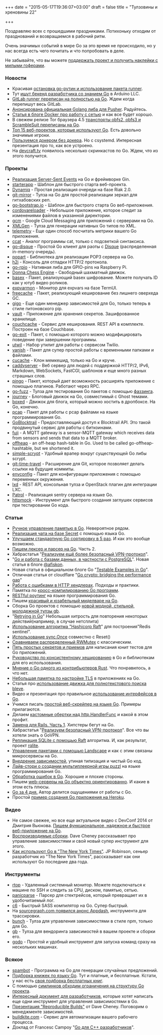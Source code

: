 +++
date = "2015-05-17T19:36:07+03:00"
draft = false
title = "Тулзовины и хреновины 22"

+++

<p>Поздравляю всех с прошедшими праздниками. Потихоньку отходим от празднований и возвращаемся в рабочий ритм.</p>

<p>Очень значимых событий в мире Go за это время не происходило, но у нас всегда есть чего почитать и что попробовать в деле.</p>

<p>Не забывайте, что вы можете <a href="http://4gophers.com/shop">поддержать проект и получить наклейки с милыми гоферами</a>.</p>

<h3>Новости</h3>

<ul>
<li>Красивая <a href="https://medium.com/matryer/stopping-goroutines-golang-1bf28799c1cb">остановка go-рутин и использование пакета runner</a>.</li>
<li>Тут <a href="http://www.arduino.cc/en/Careers/BackendDeveloper">ищут бекенд разработчика со знанием Go</a> в Arduino LLC.</li>
<li><a href="https://about.gitlab.com/2015/05/03/unofficial-runner-becomes-official/">GitLab runner переписан на полностью на Go</a>. Ждем когда перепишут весь GitLab.</li>
<li><a href="https://blog.pusher.com/pusher-golang-library/">Анонсирована официальная Golang либа для Pusher</a>. Радуйтесь.</li>
<li><a href="http://blog.docker.com/2015/04/docker-networking-takes-a-step-in-the-right-direction-2/">Статья в блоге Docker про работу с сетью</a> и как все будет хорошо.</li>
<li>В свежем релизе Tor браузера 4.5 <a href="https://blog.torproject.org/blog/tor-browser-45-released">транспорты obfs2, obfs3 и ScrambleSuit переписаны на Go</a>.</li>
<li><a href="http://coderfactory.co/posts/top-sites-built-with-go">Топ 15 веб-проектов, которые используют Go</a>. Есть довольно значимые игроки.</li>
<li><a href="https://chimeracoder.github.io/docker-without-docker/#1">Пользуемся докером без докера</a>. Но с сsystemd. Интересная презентация про то, как все устроено.</li>
<li>На <a href="http://devcraft.tv/">devcraft.tv</a> появилось несколько скринкастов по Go. Ждем, что из этого получится.</li>
</ul>

<h3>Проекты</h3>

<ul>
<li><a href="http://sse.getgin.io/room/hn">Реализация Server-Sent Events</a> на Go и фреймворке Gin.</li>
<li><a href="https://github.com/dadamssg/starterapp">starterapp</a> - Шаблон для быстрого старта веб-проекта.</li>
<li><a href="https://github.com/Tapjoy/dynamiq">Dynamiq</a> - Простая реализация очереди на базе Riak 2.0.</li>
<li><a href="https://github.com/beefsack/git-mirror">git-mirror</a> - Тулза на Go для простой реализации зеркал для гитхабовских реп.</li>
<li><a href="http://go-bootstrap.io/">go-bootstrap.io</a> - Шаблон для быстрого старта Go веб-приложения.</li>
<li><a href="https://github.com/adampresley/cordovareloader">cordovareloader</a> - Небольшое приложение, которое следит за изменениями файлов в указанной директории.</li>
<li><a href="https://github.com/alexjlockwood/gcm">gcm</a> - Google Cloud Messaging для приложений с серверами на Go.</li>
<li><a href="https://github.com/dutchcoders/xmlgen">XMLGen</a> - Тулза для генерации нативных Go типов по XML.</li>
<li><a href="https://github.com/arussellsaw/telemetry">telemetry</a> - Еще один способ посчитать метрики вашего Go приложения.</li>
<li><a href="https://github.com/jingweno/ccat">ccat</a> - Аналог программы cat, только с подсветкой синтаксиса.</li>
<li><a href="https://github.com/EverythingMe/go-disque">go-disque</a> - Простой Go клиент для раоты с <a href="https://github.com/antirez/disque">Disque</a> (распределенная in-memory очередь).</li>
<li><a href="https://github.com/slowmail-io/popart">popart</a> - Библиотека для реализации POP3 сервера на Go.</li>
<li><a href="https://github.com/bradfitz/http2/tree/master/h2i">h2i</a> - Консоль для отладки HTTP/2 протокола.</li>
<li><a href="https://github.com/stianeikeland/go-rpio">go-rpio</a> - Нативная либа для GPIO-pins на Raspberry Pi.</li>
<li><a href="http://donnachess.github.io/">Donna Chess Engine</a> - Свободный шахматный движок.</li>
<li><a href="https://github.com/dineshappavoo/basex">basex</a> - Пакет, реализующий basex шифрование. Можете получать ID как у ютуб видео роликов.</li>
<li><a href="https://github.com/divan/expvarmon">expvarmon</a> - Монитор для expvars на базе TermUI.</li>
<li><a href="https://github.com/coocood/freecache">freecache</a> - Пакет, реализующий кеширование без лишнего оверхеда GC.</li>
<li><a href="https://github.com/LyricalSecurity/gigo">gigo</a> - Еще один менеджер зависимостей для Go, только теперь в стиле питоновского pip.</li>
<li><a href="https://www.vaultproject.io/">vault</a> - Приложение для хранения секретов. Зашифрованное хранилище.</li>
<li><a href="https://github.com/codingsince1985/couchcache">couchcache</a> - Cервис для кеширования. REST API в комплекте. Построен на базе Couchbase.</li>
<li><a href="https://github.com/muja/go-exit">go-exit</a> - Пакет, с помощью которого можно модифицировать поведение при завершении программы.</li>
<li><a href="https://github.com/wyc/utwil">utwil</a> - Набор утилит для работы с сервисом Twilio.</li>
<li><a href="https://github.com/bfontaine/vanish">vanish</a> - Пакет для супер простой работы с временными папками и файлами.</li>
<li><a href="https://github.com/jonhoo/cucache">cucache</a> - Клон мемкешид, только на Go и круче.</li>
<li><a href="https://caddyserver.com/">caddyserver</a> - Веб сервер для людей с поддержкой HTTP/2, IPv6, Markdown, WebSockets, FastCGI, шаблонов и еще много разных страшных слов.</li>
<li><a href="https://github.com/dullgiulio/pingo">pingo</a> - Пакет, который дает возможность расширять приложение с помощью плагинов. Работают через RPC.</li>
<li><a href="https://github.com/dvyukov/go-fuzz">go-fuzz</a> - Тулза для тестирования Go пакетов с помощью <a href="http://en.wikipedia.org/wiki/Fuzz_testing">фаззинга</a>.</li>
<li><a href="https://kabukky.github.io/journey/">journey</a> - Блоговый движок на Go, совместимый с Ghost темами.</li>
<li><a href="https://github.com/tejo/boxed">boxed</a> - Движок для блога, который можно хостить в дропбоксе. На Go, конечно.</li>
<li><a href="https://github.com/0intro/pcap">pcap</a> - Пакет для работы с pcap файлами на языке программирования Go.</li>
<li><a href="https://github.com/conejoninja/goblocktrail">GoBlocktrail</a> - Предоставляющий доступ к Blocktrail API. Это такой продвинутый сервис для работы с биткоинами.</li>
<li><a href="https://github.com/shiguredo/fuji">fuji</a> - A MQTT gateway is a sensor-MQTT gateway which receives data from sensors and sends that data to a MQTT broker.</li>
<li><a href="https://github.com/glycerine/offheap">offheap</a> - an off-heap hash-table in Go. Used to be called go-offheap-hashtable, but we shortened it.</li>
<li><a href="https://elithrar.github.io/article/simple-scrypt/">simple-scrypt</a> - Удобный врапер вокруг существующей Go либы scrypt.</li>
<li><a href="https://github.com/hundt/git-time-travel">git-time-travel</a> - Расширение для Git, которое позволяет делать ссылки на будущие коммиты.</li>
<li><a href="https://github.com/vrischmann/envconfig">envconfig</a> - Пакет для конфигурации приложения с помощью переменных окружения.</li>
<li><a href="https://github.com/lxc/lxd">lxd</a> - REST API, консольная тулза и OpenStack плагин для интеграции LXC.</li>
<li><a href="http://patrol.name/">Patrol</a> - Реализация sentry сервера на языке Go.</li>
<li><a href="https://github.com/goware/httpmock">httpmock</a> - Инструмент для быстрого создания заглушек сервисов при тестировании Go кода.</li>
</ul>

<h3>Статьи</h3>

<ul>
<li><a href="https://deferpanic.com/blog/manual-memory-management-in-go/">Ручное управление памятью в Go</a>. Невероятное рядом.</li>
<li><a href="https://medium.com/davidbyttow/scaling-secret-real-time-chat-d8589f8f0c9b">Реализация чата на базе Secret</a> с помощью языка Go.</li>
<li><a href="https://gist.github.com/twotwotwo/2eb69d8b30ac8e08d37a">Улучшаем стандартную Go сортировку в 5 раз</a>. И как это вообще возможно.</li>
<li><a href="http://adampresley.com/2015/05/12/writing-a-lexer-and-parser-in-go-part-2.html">Пишем лексер и парсер на Go</a>. Часть 2.</li>
<li>Хабрастатья "<a href="http://habrahabr.ru/company/ivi/blog/257431/">Реализуем ещё более безопасный VPN-протокол</a>".</li>
<li>"<a href="http://eax.me/go-databases/">Go и работа с базами данных, в частности с PostgreSQL</a>". Новая статья в блоге <a href="https://twitter.com/afiskon">@afiskon</a>.</li>
<li>Новая статья в официальном блоге Go "<a href="http://blog.golang.org/examples">Testable Examples in Go</a>".</li>
<li>Отличная статья от cloudflare "<a href="https://blog.cloudflare.com/go-crypto-bridging-the-performance-gap/">Go crypto: bridging the performance gap</a>"</li>
<li><a href="http://mwholt.blogspot.nl/2015/05/handling-errors-in-http-handlers-in-go.html">Работа с ошибками в HTTP хендлерах</a>. Подходы и практики.</li>
<li>Памятка по <a href="http://davidjpeacock.ca/2015/05/05/cross-compiling-go/">кросс-компилированию Go программ</a>.</li>
<li><a href="http://openmymind.net/RESTful-routing-in-Go/">RESTful роутинг</a> на языке программирования Go.</li>
<li>Пишем <a href="http://laicos.com/writing-handsome-golang-middleware/">красивый и юзабельный миделваре на Go</a>.</li>
<li>Сборка Go проектов с помощью <a href="https://walledcity.com/supermighty/building-go-projects-with-gb">новой модной, стильной, молодежной тулзы gb</a>.</li>
<li>"<a href="https://medium.com/matryer/retrying-in-golang-quicktip-f688d00e650a">Retrying in Go</a>" Небольшая хитрость для повторения некоторых действий(например, в случае нетсплита)</li>
<li><a href="https://medium.com/siddontang/use-hashicorp-raft-to-build-a-redis-sentinel-f3aa2e84c91e">Использование алгоритма "Hashicorp Raft</a>" для построения"Redis sentinel".</li>
<li><a href="https://medium.com/matryer/sync-once-with-reset-in-golang-quicktip-6ac44b015256">Использование sync.Once</a> совместно с Reset()</li>
<li><a href="https://gist.github.com/jonhoo/05774c1e47dbe4d57169">Сравниваем распределенный RWMutex</a> с классическим.</li>
<li><a href="https://medium.com/matryer/5-simple-tips-and-tricks-for-writing-unit-tests-in-golang-619653f90742">Пять простых секретов и приемов</a> для написания юнит тестов для Go приложений.</li>
<li><a href="https://medium.com/sent0hil/consistent-hashing-a-guide-go-implementation-fe3421ac3e8f">Руководство по консистентному хешированию</a> в Go и библиотекам для его использования.</li>
<li><a href="http://www.polyglotweekly.com/2015/04/24/thoughts-of-a-rustacean-learning-go.html">Мнение о Go одного из контрибьютеров Rust</a>. Что понравилось, а что нет.</li>
<li><a href="http://fastah.blackbuck.mobi/blog/securing-https-in-go/">Небольшая памятка по настройке TLS</a> в приложениях на Go.</li>
<li>Статья про <a href="http://www.philipotoole.com/increasing-bleve-performance-sharding/">использование движка для полнотекстового поиска bleve</a>.</li>
<li>Видео и презентация про правильное <a href="http://engineering.clever.com/2015/04/17/using-gos-interfaces-at-clever---more-than-just-easy-collaboration/">использование интерфейсов в Go</a>.</li>
<li>Учимся писать <a href="http://schier.co/blog/2015/04/26/a-simple-web-scraper-in-go.html">простой веб-скрейпер на языке Go</a>. Примеры прилагаются.</li>
<li>Делаем <a href="https://medium.com/matryer/the-http-handlerfunc-wrapper-technique-in-golang-c60bf76e6124">кастомные обертки над http.HandlerFunc</a> и какой в этом профит.</li>
<li><a href="http://madebymany.com/blog/replacing-rails-part-1-lets-go">Замена для Rails. Часть 1</a>. Хипстеры бегут на Go.</li>
<li>Хабрастатья "<a href="http://habrahabr.ru/company/ivi/blog/256365/">Реализуем безопасный VPN-протокол</a>". Все что вы хотели знать о GoVPN.</li>
<li><a href="http://www.philipotoole.com/replicating-sqlite-using-raft-consensus/">Репликация SQLite с помощью Raft</a> алгоритма. И, как результат, проект <a href="https://github.com/otoolep/rqlite">rqlite</a>.</li>
<li><a href="http://insights.ubuntu.com/2015/04/22/package-management-at-scale-with-landscape/">Управление пакетами с помощью Landscape</a> и как с этим связаны микросервисы на Go.</li>
<li><a href="http://txt.fliglio.com/2015/04/di-duck-typing-and-clean-code-in-go/">Внедрение зависимостей</a>, утиная типизация и чистый Go код.</li>
<li><a href="http://pravj.github.io/blog/development-story-of-puzzl/">Лайв-стори о создании мультиплеерной игры puzzl</a> на языке программирования Go.</li>
<li><a href="http://openmymind.net/Golangs-Error-Handling-Good-And-Bad/">Обработка ошибок в Go</a>. Хорошие и плохие стороны.</li>
<li>Пишем <a href="http://blog.codeship.com/using-object-oriented-web-servers-go/">web-серверы на Go объектно ориентированно</a>. И какие в этом есть плюсы.</li>
<li><a href="http://www.evanmiller.org/four-days-of-go.html">Go за 4 дня.</a> Автор делится ощущениями от работы с Go.</li>
<li>Простой <a href="https://medium.com/freeformz/hello-world-with-go-heroku-38295332f07b">пример создания Go приложения на Heroku</a>.</li>
</ul>

<h3>Видео</h3>

<ul>
<li>Не самое свежее, но все еще актуальное видео с DevConf 2014 от Дмитрия Вьюкова. <a href="http://4gophers.com/video/veb-prilozhenie-na-go#.VVizT1Ttmko">Пишем функциональное, надежное и быстрое веб-приложение на Go</a>.</li>
<li><a href="http://4gophers.com/video/vosproizvodimye-sborki">Воспроизводимые сборки</a>. Dave Cheney рассказывает про управление зависимостями и свой новый супер инструмент для этого.</li>
<li><a href="http://4gophers.com/video/kak-ispolzuyut-go-v-the-new-york-times">Как используют Go в "The New York Times"</a>. JP Robinson, сеньер разработчик из  "The New York Times", рассказывает как они используют Go последние два года. </li>
</ul>

<h3>Инструменты</h3>

<ul>
<li><a href="https://github.com/rapidloop/rtop">rtop</a> - Удаленный системный монитор. Можете подключаться к машине по SSH и следить за CPU, диском, памятью, сетью.</li>
<li><a href="https://github.com/maruel/panicparse">panicparse</a> - Парсер для стектрейсов, который превращает их в удобочитаемый лог.</li>
<li><a href="https://github.com/c9s/c6">c6</a> - Быстрый SASS компилятор на Go. Супер быстрый.</li>
<li>На <a href="https://sourcegraph.com/blog/117580140734">sourcegraph.com появился анонс Appdash</a>, инструмента для трассировки.</li>
<li><a href="https://github.com/dkulchenko/bunch">bunch</a> - Тулза для управления зависимостями в стиле npm, только для Go.</li>
<li><a href="https://github.com/constabulary/gb">gb</a> - Тулза для вендоринга зависимостей в вашем проекте и сборки его.</li>
<li><a href="https://github.com/namshi/godo">godo</a> - Простой и удобный инструмент для запуска команд сразу на нескольких машинах.</li>
</ul>

<h3>Всякое</h3>

<ul>
<li><a href="https://github.com/tamnd/spambot">spambot</a> - Программа на Go для генерации случайных предложений.</li>
<li><a href="https://github.com/dariubs/GoBooks">Подборка книжек по языку Go</a>. Тут и платные, и бесплатные. Кстати, у нас есть <a href="http://4gophers.com/books#.VUoVeyftlBc">своя подборка бесплатных книг</a>.</li>
<li>С помощью <a href="http://www.ajostrow.me/articles/put-go-wherever-you-like">симлинков обходим ограничения на структуру Go проекта</a>.</li>
<li><a href="https://docs.google.com/document/d/1y4mYe8Sk9jCPze6AyygxrC7j1sqEgwAycezpaE6JnC8/edit#heading=h.xgr9eiceu2ca">Интересный документ для разработчиков,</a> которые хотят написать еще одни инструмент для управления зависимостями в Go.</li>
<li><a href="http://go-talks.appspot.com/github.com/davecheney/presentations/reproducible-builds.slide#1">Презентация "Reproducible Builds"</a> от Dave Cheney. Поговорим о менеджменте зависимостей.</li>
<li><a href="https://buildkite.com/">buildkite.com</a> - Сервис для автоматизации вашего рабочего процесса.</li>
<li>Доклад от Francesc Campoy "<a href="https://medium.com/francesc/go-for-c-developers-video-slides-51b93c99429">Go для C++ разработчиков</a>".</li>
</ul>
